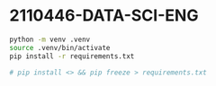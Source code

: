 # 2110446-DATA-SCI-ENG
```bash
python -m venv .venv
source .venv/bin/activate
pip install -r requirements.txt

# pip install <> && pip freeze > requirements.txt
```